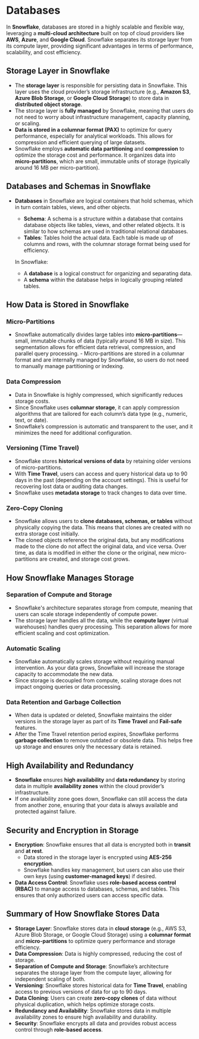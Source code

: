 # Databases

In **Snowflake**, databases are stored in a highly scalable and flexible way, leveraging a **multi-cloud architecture** built on top of cloud providers like **AWS**, **Azure**, and **Google Cloud**. Snowflake separates its storage layer from its compute layer, providing significant advantages in terms of performance, scalability, and cost efficiency.


## Storage Layer in Snowflake

-   The **storage layer** is responsible for persisting data in Snowflake. This layer uses the cloud provider’s storage infrastructure (e.g., **Amazon S3**, **Azure Blob Storage**, or **Google Cloud Storage**) to store data in **distributed object storage**.
-   The storage layer is **fully managed** by Snowflake, meaning that users do not need to worry about infrastructure management, capacity planning, or scaling.
-   **Data is stored in a columnar format (PAX)** to optimize for query performance, especially for analytical workloads. This allows for compression and efficient querying of large datasets.
-   Snowflake employs **automatic data partitioning** and **compression** to optimize the storage cost and performance. It organizes data into **micro-partitions**, which are small, immutable units of storage (typically around 16 MB per micro-partition).

## Databases and Schemas in Snowflake

-   **Databases** in Snowflake are logical containers that hold schemas, which in turn contain tables, views, and other objects.
    
    -   **Schema**: A schema is a structure within a database that contains database objects like tables, views, and other related objects. It is similar to how schemas are used in traditional relational databases.
    -   **Tables**: Tables hold the actual data. Each table is made up of columns and rows, with the columnar storage format being used for efficiency.
    
    In Snowflake:
    
    -   A **database** is a logical construct for organizing and separating data.
    -   A **schema** within the database helps in logically grouping related tables.


## How Data is Stored in Snowflake

### Micro-Partitions
   -   Snowflake automatically divides large tables into **micro-partitions**—small, immutable chunks of data (typically around 16 MB in size). This segmentation allows for efficient data retrieval, compression, and parallel query processing.
    -   Micro-partitions are stored in a columnar format and are internally managed by Snowflake, so users do not need to manually manage partitioning or indexing.
    
### Data Compression
   -   Data in Snowflake is highly compressed, which significantly reduces storage costs.
   -   Since Snowflake uses **columnar storage**, it can apply compression algorithms that are tailored for each column’s data type (e.g., numeric, text, or date).
   -   Snowflake’s compression is automatic and transparent to the user, and it minimizes the need for additional configuration.
   
### Versioning (Time Travel)
   -   Snowflake stores **historical versions of data** by retaining older versions of micro-partitions.
   -   With **Time Travel**, users can access and query historical data up to 90 days in the past (depending on the account settings). This is useful for recovering lost data or auditing data changes.
   -   Snowflake uses **metadata storage** to track changes to data over time.
### Zero-Copy Cloning
   -   Snowflake allows users to **clone databases, schemas, or tables** without physically copying the data. This means that clones are created with no extra storage cost initially.
   -   The cloned objects reference the original data, but any modifications made to the clone do not affect the original data, and vice versa. Over time, as data is modified in either the clone or the original, new micro-partitions are created, and storage cost grows.

## How Snowflake Manages Storage

### Separation of Compute and Storage
    
   -   Snowflake's architecture separates storage from compute, meaning that users can scale storage independently of compute power.
   -   The storage layer handles all the data, while the **compute layer** (virtual warehouses) handles query processing. This separation allows for more efficient scaling and cost optimization.
### Automatic Scaling
    
   -   Snowflake automatically scales storage without requiring manual intervention. As your data grows, Snowflake will increase the storage capacity to accommodate the new data.
   -   Since storage is decoupled from compute, scaling storage does not impact ongoing queries or data processing.
### Data Retention and Garbage Collection
   -   When data is updated or deleted, Snowflake maintains the older versions in the storage layer as part of its **Time Travel** and **Fail-safe** features.
   -   After the Time Travel retention period expires, Snowflake performs **garbage collection** to remove outdated or obsolete data. This helps free up storage and ensures only the necessary data is retained.


## High Availability and Redundancy
-   **Snowflake** ensures **high availability** and **data redundancy** by storing data in multiple **availability zones** within the cloud provider’s infrastructure.
-   If one availability zone goes down, Snowflake can still access the data from another zone, ensuring that your data is always available and protected against failure.


## Security and Encryption in Storage

-   **Encryption**: Snowflake ensures that all data is encrypted both in **transit** and **at rest**.
    -   Data stored in the storage layer is encrypted using **AES-256 encryption**.
    -   Snowflake handles key management, but users can also use their own keys (using **customer-managed keys**) if desired.
-   **Data Access Control**: Snowflake uses **role-based access control (RBAC)** to manage access to databases, schemas, and tables. This ensures that only authorized users can access specific data.


## Summary of How Snowflake Stores Data

-   **Storage Layer**: Snowflake stores data in **cloud storage** (e.g., AWS S3, Azure Blob Storage, or Google Cloud Storage) using a **columnar format** and **micro-partitions** to optimize query performance and storage efficiency.
-   **Data Compression**: Data is highly compressed, reducing the cost of storage.
-   **Separation of Compute and Storage**: Snowflake’s architecture separates the storage layer from the compute layer, allowing for independent scaling of both.
-   **Versioning**: Snowflake stores historical data for **Time Travel**, enabling access to previous versions of data for up to 90 days.
-   **Data Cloning**: Users can create **zero-copy clones** of data without physical duplication, which helps optimize storage costs.
-   **Redundancy and Availability**: Snowflake stores data in multiple availability zones to ensure high availability and durability.
-   **Security**: Snowflake encrypts all data and provides robust access control through **role-based access**.
